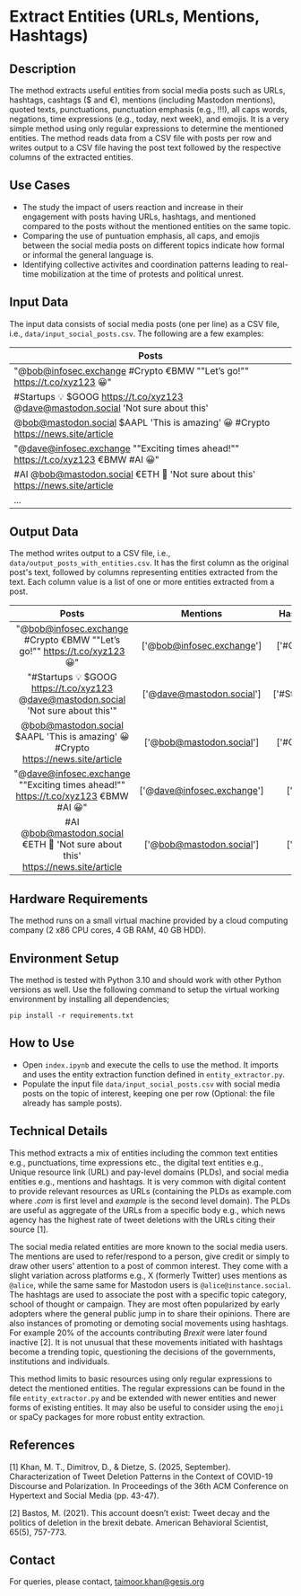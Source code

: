 # Extract Entities (URLs, Mentions, Hashtags)

## Description

The method extracts useful entities from social media posts such as URLs, hashtags, cashtags ($ and €), mentions (including Mastodon mentions), quoted texts, punctuations, punctuation emphasis (e.g., !!!), all caps words, negations, time expressions (e.g., today, next week), and emojis. It is a very simple method using only regular expressions to determine the mentioned entities. The method reads data from a CSV file with posts per row and writes output to a CSV file having the post text followed by the respective columns of the extracted entities.

## Use Cases

- The study the impact of users reaction and increase in their engagement with posts having URLs, hashtags, and mentioned compared to the posts without the mentioned entities on the same topic.
- Comparing the use of puntuation emphasis, all caps, and emojis between the social media posts on different topics indicate how formal or informal the general language is.
- Identifying collective activites and coordination patterns leading to real-time mobilization at the time of protests and political unrest.

## Input Data

The input data consists of social media posts (one per line) as a CSV file, i.e., `data/input_social_posts.csv`. The following are a few examples:

|Posts|
|---------|
|"@bob@infosec.exchange #Crypto €BMW ""Let’s go!"" https://t.co/xyz123 😀"|
|#Startups 💡 $GOOG https://t.co/xyz123 @dave@mastodon.social 'Not sure about this'|
|@bob@mastodon.social $AAPL 'This is amazing' 😀 #Crypto https://news.site/article|
|"@dave@infosec.exchange ""Exciting times ahead!"" https://t.co/xyz123 €BMW #AI 😀"|
|#AI @bob@mastodon.social €ETH 🚀 'Not sure about this' https://news.site/article|
|...|

## Output Data

The method writes output to a CSV file, i.e., `data/output_posts_with_entities.csv`. It has the first column as the original post's text, followed by columns representing entities extracted from the text. Each column value is a list of one or more entities extracted from a post.

| Posts | Mentions | Hashtags | Cashtags | URLs | Quoted_text | Punctuations | Punctuation_emphasis | All_caps | Negations | Time_expressions | Emojis |
|:-----:|:--------:|:--------:|:--------:|:----:|:-----------:|:------------:|:--------------------:|:--------:|:---------:|:----------------:|:------:|
|"@bob@infosec.exchange #Crypto €BMW ""Let’s go!"" https://t.co/xyz123 😀"|	['@bob@infosec.exchange']|	['#Crypto']	|['€BMW']	|['https://t.co/xyz123']	|"['""Let’s go!""']"|	[@, @, ., #, €, ", ’, !, ", :, /, /, ., /, 😀] | []	|['BMW']|	[]|	[]|	['😀']|
|"#Startups 💡 \$GOOG https://t.co/xyz123 @dave@mastodon.social 'Not sure about this'"|['@dave@mastodon.social']	|['#Startups']	|['\$GOOG']	|['https://t.co/xyz123']	|"[""'Not sure about this'""]"	| [#, 💡, \$, :, /, /, ., /, @, @, ., ', '] | []	|['GOOG']|	['not']	|[]	|['💡']|
|@bob@mastodon.social \$AAPL 'This is amazing' 😀 #Crypto https://news.site/article|	['@bob@mastodon.social']|	['#Crypto']|	['\$AAPL']|	['https://news.site/article']|	"[""'This is amazing'""]"| [@, @, ., $, ', ', 😀, #, :, /, /, ., /] |	[]|	['AAPL']|	[]|	[]|	['😀']|
|"@dave@infosec.exchange ""Exciting times ahead!"" https://t.co/xyz123 €BMW #AI 😀"	|['@dave@infosec.exchange']|	['#AI']|	['€BMW']|	['https://t.co/xyz123']|	"['""Exciting times ahead!""']"|	[@, @, ., ", !, ", :, /, /, ., /, €, #, 😀]	 | []|	['BMW', 'AI']|	[]|	['times']|	['😀']|
|#AI @bob@mastodon.social €ETH 🚀 'Not sure about this' https://news.site/article |	['@bob@mastodon.social']|	['#AI']|	['€ETH']|	['https://news.site/article']|	"[""'Not sure about this'""]"|	[#, @, @, ., €, 🚀, ', ', :, /, /, ., /]	| []|	['AI', 'ETH']|	['not']|	[]|	['🚀']|

## Hardware Requirements

The method runs on a small virtual machine provided by a cloud computing company (2 x86 CPU cores, 4 GB RAM, 40 GB HDD).
  
## Environment Setup

The method is tested with Python 3.10 and should work with other Python versions as well. Use the following command to setup the virtual working environment by installing all dependencies;

  ```pip install -r requirements.txt```

## How to Use

- Open `index.ipynb` and execute the cells to use the method. It imports and uses the entity extraction function defined in `entity_extractor.py`.
- Populate the input file `data/input_social_posts.csv` with social media posts on the topic of interest, keeping one per row (Optional: the file already has sample posts). 

## Technical Details

This method extracts a mix of entities including the common text entities e.g., punctuations, time expressions etc., the digital text entities e.g., Unique resource link (URL) and pay-level domains (PLDs), and social media entities e.g., mentions and hashtags. It is very common with digital content to provide relevant resources as URLs (containing the PLDs as example.com where *.com* is first level and *example* is the second level domain). The PLDs are useful as aggregate of the URLs from a specific body e.g., which news agency has the highest rate of tweet deletions with the URLs citing their source [1]. 

The social media related entities are more known to the social media users. The mentions are used to refer/respond to a person, give credit or simply to draw other users' attention to a post of common interest. They come with a slight variation across platforms e.g., X (formerly Twitter) uses mentions as `@alice`, while the same same for Mastodon users is `@alice@instance.social`. The hashtags are used to associate the post with a specific topic category, school of thought or campaign. They are most often popularized by early adopters where the general public jump in to share their opinions. There are also instances of promoting or demoting social movements using hashtags. For example 20% of the accounts contributing *Brexit* were later found inactive [2]. It is not unusual that these movements initiated with hashtags become a trending topic, questioning the decisions of the governments, institutions and individuals. 

This method limits to basic resources using only regular expressions to detect the mentioned entities. The regular expressions can be found in the file `entity_extractor.py` and be extended with newer entities and newer forms of existing entities. It may also be useful to consider using the `emoji` or spaCy packages for more robust entity extraction.

## References

[1] Khan, M. T., Dimitrov, D., & Dietze, S. (2025, September). Characterization of Tweet Deletion Patterns in the Context of COVID-19 Discourse and Polarization. In Proceedings of the 36th ACM Conference on Hypertext and Social Media (pp. 43-47).

[2] Bastos, M. (2021). This account doesn’t exist: Tweet decay and the politics of deletion in the brexit debate. American Behavioral Scientist, 65(5), 757-773.

## Contact

For queries, please contact, <taimoor.khan@gesis.org>
